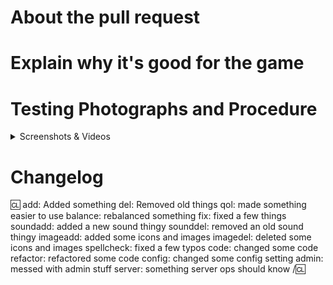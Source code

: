 <!-- Write **BELOW** The Headers and **ABOVE** The comments else it may not be viewable. -->

# About the pull request

<!-- Remove this text and explain what the purpose of your PR is.

Mention if you have tested your changes. If you changed a map, make sure you used the mapmerge tool.
If this is an Issue Correction, you can type "Fixes Issue #169420" to link the PR to the corresponding Issue number #169420.

Remember: something that is self-evident to you might not be to others. Explain your rationale fully, even if you feel it goes without saying.-->

# Explain why it's good for the game

<!-- Please add a short description of why you think these changes would benefit the game. If you can't justify it in words, it might not be worth adding, and may discourage maintainers from reviewing or merging your PR. This section is not strictly required for (non-controversial) fix PRs or backend PRs. -->


# Testing Photographs and Procedure
<!-- Include any screenshots/videos/debugging steps of the modified code functioning successfully, ideally including edge cases. -->
<details>
<summary>Screenshots & Videos</summary>

Put screenshots and videos here with an empty line between the screenshots and the `<details>` tags.

</details>


# Changelog

<!-- If your PR modifies aspects of the game that can be concretely observed by players or admins you should add a changelog. If your change does NOT meet this description, remove this section. Be sure to properly mark your PRs to prevent unnecessary GBP loss. Please note that maintainers freely reserve the right to remove and add tags should they deem it appropriate. You can attempt to finagle the system all you want, but it's best to shoot for clear communication right off the bat. -->
<!-- If you add a name after the ':cl', that name will be used in the changelog. You must add your CKEY after the CL if your GitHub name doesn't match. Be sure to properly mark your PRs to prevent unnecessary GBP loss. Maintainers freely reserve the right to remove and add tags should they deem it appropriate. -->

:cl:
add: Added something
del: Removed old things
qol: made something easier to use
balance: rebalanced something
fix: fixed a few things
soundadd: added a new sound thingy
sounddel: removed an old sound thingy
imageadd: added some icons and images
imagedel: deleted some icons and images
spellcheck: fixed a few typos
code: changed some code
refactor: refactored some code
config: changed some config setting
admin: messed with admin stuff
server: something server ops should know
/:cl:

<!-- Both :cl:'s are required for the changelog to work! -->
